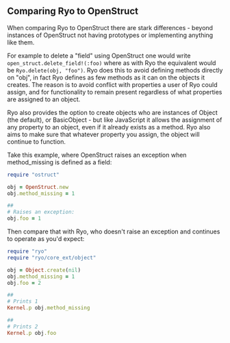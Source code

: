 ## Comparing Ryo to OpenStruct

When comparing Ryo to OpenStruct there are stark differences - 
beyond instances of OpenStruct not having prototypes or implementing
anything like them. 

For example to delete a "field" using OpenStruct one would write 
`open_struct.delete_field!(:foo)` where as with Ryo the equivalent
would be `Ryo.delete(obj, "foo")`. Ryo does this to avoid defining
methods directly on "obj", in fact Ryo defines as few methods as it 
can on the objects it creates. The reason is to avoid conflict with 
properties a user of Ryo could assign, and for functionality to 
remain present regardless of what properties are assigned to an 
object. 

Ryo also provides the option to create objects who are instances of
Object (the default), or BasicObject - but like JavaScript it allows
the assignment of any property to an object, even if it already exists 
as a method. Ryo also aims to make sure that whatever property you assign, 
the object will continue to function.

Take this example, where OpenStruct raises an exception when 
method_missing is defined as a field:

```ruby
require "ostruct"

obj = OpenStruct.new
obj.method_missing = 1

##
# Raises an exception:
obj.foo = 1
```

Then compare that with Ryo, who doesn't raise an exception and continues
to operate as you'd expect:

```ruby 
require "ryo"
require "ryo/core_ext/object"

obj = Object.create(nil)
obj.method_missing = 1
obj.foo = 2

##
# Prints 1
Kernel.p obj.method_missing

##
# Prints 2
Kernel.p obj.foo

```
